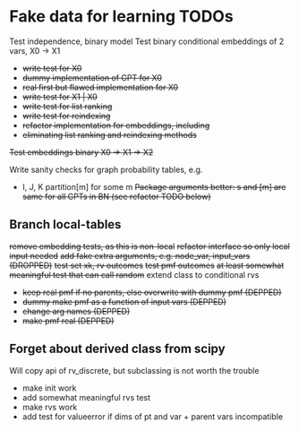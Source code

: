 # Fake data for learning TODOs

Test independence, binary model
Test binary conditional embeddings of 2 vars, X0 -> X1

* ~~write test for X0~~
* ~~dummy implementation of GPT for X0~~
* ~~real first but flawed implementation for X0~~
* ~~write test for X1 | X0~~
* ~~write test for list ranking~~
* ~~write test for reindexing~~
* ~~refactor implementation for embeddings, including~~
* ~~eliminating list ranking and reindexing methods~~

~~Test embeddings binary X0 -> X1 -> X2~~

Write sanity checks for graph probability tables, e.g.
* I, J, K partition[m] for some m
~~Package arguments better: s and [m] are same for all GPTs in BN (see refactor TODO below)~~

## Branch local-tables
~~remove embedding tests, as this is non-local~~
~~refactor interface so only local input needed~~
~~add fake extra arguments, e.g. node_var, input_vars (DROPPED)~~
~~test set xk, rv outcomes~~
~~test pmf outcomes~~
~~at least somewhat meaningful test that can call random~~
extend class to conditional rvs
* ~~keep real pmf if no parents, else overwrite with dummy pmf (DEPPED)~~
* ~~dummy make pmf as a function of input vars (DEPPED)~~
* ~~change arg names (DEPPED)~~
* ~~make pmf real (DEPPED)~~

## Forget about derived class from scipy
Will copy api of rv_discrete, but subclassing is not worth the trouble

* make init work
* add somewhat meaningful rvs test
* make rvs work
* add test for valueerror if dims of pt and var + parent vars incompatible
